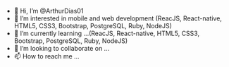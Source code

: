- 👋 Hi, I’m @ArthurDias01
- 👀 I’m interested in mobile and web development (ReacJS, React-native, HTML5, CSS3, Bootstrap, PostgreSQL, Ruby, NodeJS)
- 🌱 I’m currently learning ...(ReacJS, React-native, HTML5, CSS3, Bootstrap, PostgreSQL, Ruby, NodeJS)
- 💞️ I’m looking to collaborate on ...
- 📫 How to reach me ...

<!---
ArthurDias01/ArthurDias01 is a ✨ special ✨ repository because its `README.md` (this file) appears on your GitHub profile.
You can click the Preview link to take a look at your changes.
--->
